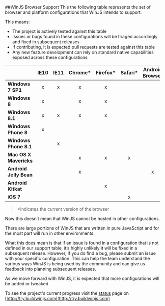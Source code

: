 ##WinJS Browser Support
This the following table represents the set of browser and platform configurations that WinJS intends to support.

This means:
* The project is actively tested against this table
* Issues or bugs found in these configurations will be triaged accordingly and fixed in subsequent releases
* If contributing, it is expected pull requests are tested against this table
* Any new feature development can rely on standard native capabilities exposed across these configurations

|   | IE10 | IE11 | Chrome* | Firefox* | Safari* | Android Browser |
|---|:---:|:---:|:---:|:---:|:---:|:---:|
| __Windows 7 SP1__ | x | x | x | x | | |
| __Windows 8__ | x | | x | x | | |
| __Windows 8.1__ | x | x | x | x | 
| __Windows Phone 8__ | x | | | | |
| __Windows Phone 8.1__ | | x | | | |
| __Mac OS X Mavericks__ | | | x | x | x |
| __Android Jelly Bean__ | | | x | | | x |
| __Android Kitkat__ | | | | x |
| __iOS 7__ | | | | | x |
>*Indicates the current version of the browser

Now this doesn’t mean that WinJS cannot be hosted in other configurations.

There are large portions of WinJS that are written in pure JavaScript and for the most part will run in other environments.

What this does mean is that if an issue is found in a configuration that is not defined in our support table, it’s highly unlikely it will be fixed in a subsequent release. However, if you do find a bug, please submit an issue with your specific configuration. This can help the team understand the various ways WinJS is being used by the community and can give us feedback into planning subsequent releases. 
 
As we move forward with WinJS, it is expected that more configurations will be added or tweaked. 

To see the project's current progress visit the [status](http://try.buildwinjs.com) page on [http://try.buildwinjs.com](http://try.buildwinjs.com)


 